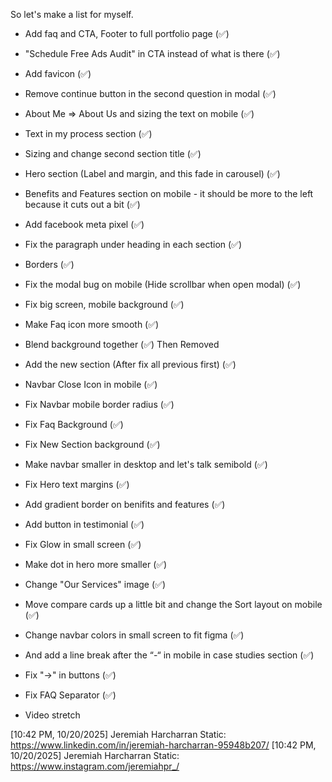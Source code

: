 So let's make a list for myself. 

- Add faq and CTA, Footer to full portfolio page (✅)
- "Schedule Free Ads Audit" in CTA instead of what is there (✅)
- Add favicon (✅)
- Remove continue button in the second question in modal  (✅)
- About Me => About Us and sizing the text on mobile  (✅)
- Text in my process section (✅)
- Sizing and change second section title (✅)
- Hero section (Label and margin, and this fade in carousel) (✅)
- Benefits and Features section on mobile - it should be more to the left because it cuts out a bit  (✅)
- Add facebook meta pixel (✅)
- Fix the paragraph under heading in each section (✅)
- Borders (✅)
- Fix the modal bug on mobile (Hide scrollbar when open modal) (✅)
- Fix big screen, mobile background  (✅)
- Make Faq icon more smooth (✅)
- Blend background together (✅) Then Removed
- Add the new section (After fix all previous first) (✅)


- Navbar Close Icon in mobile (✅)
- Fix Navbar mobile border radius (✅)
- Fix Faq Background (✅)
- Fix New Section background (✅)
- Make navbar smaller in desktop and let's talk semibold (✅)
- Fix Hero text margins  (✅)
- Add gradient border on benifits and features (✅)
- Add button in testimonial (✅)
- Fix Glow in small screen (✅)


- Make dot in hero more smaller (✅)
- Change "Our Services" image (✅)
- Move compare cards up a little bit and change the Sort layout on mobile (✅)
- Change navbar colors in small screen to fit figma (✅)
- And add a line break after the “-“ in mobile in case studies section (✅)
- Fix "->" in buttons (✅)
- Fix FAQ Separator (✅)
- Video stretch


[10:42 PM, 10/20/2025] Jeremiah Harcharran Static: https://www.linkedin.com/in/jeremiah-harcharran-95948b207/
[10:42 PM, 10/20/2025] Jeremiah Harcharran Static: https://www.instagram.com/jeremiahpr_/